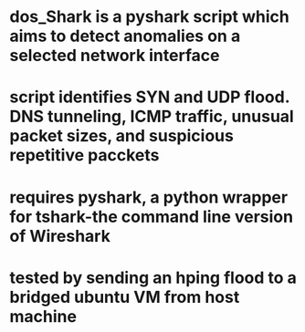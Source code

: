 # dos_Shark is a pyshark script which aims to detect anomalies on a selected network interface
# script identifies SYN and UDP flood. DNS tunneling, ICMP traffic, unusual packet sizes, and suspicious repetitive pacckets
# requires pyshark, a python wrapper for tshark-the command line version of Wireshark
# tested by sending an hping flood to a bridged ubuntu VM from host machine
